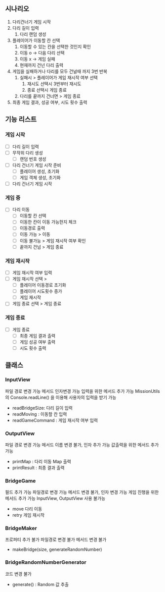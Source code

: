 ## 시나리오

1. 다리건너기 게임 시작
2. 다리 길이 입력
   1. 다리 랜덤 생성
3. 플레이어가 이동할 칸 선택
   1. 이동할 수 있는 칸을 선택한 것인지 확인
   2. 이동 o -> 다음 다리 선택
   3. 이동 x -> 게임 실패
   4. 현재까지 건넌 다리 출력
4. 게임을 실패하거나 다리를 모두 건널때 까지 3번 반복
   1. 실패시 > 플레이어가 게임 재시작 여부 선택
      1. 재시도 선택시 3번부터 재시도
      2. 종료 선택시 게임 종료
   2. 다리를 끝까지 건너면 > 게임 종료
5. 최종 게임 결과, 성공 여부, 시도 횟수 출력

## 기능 리스트

### 게임 시작

- [ ] 다리 길이 입력
- [ ] 무작위 다리 생성
  - [ ] 랜덤 번호 생성
- [ ] 다리 건너기 게임 시작 준비
  - [ ] 플레이어 생성, 초기화
  - [ ] 게임 객체 생성, 초기화
- [ ] 다리 건너기 게임 시작

### 게임 중

- [ ] 다리 이동
  - [ ] 이동할 칸 선택
  - [ ] 이동한 칸이 이동 가능한지 체크
  - [ ] 이동경로 출력
  - [ ] 이동 가능 > 이동
  - [ ] 이동 불가능 > 게임 재시작 여부 확인
  - [ ] 끝까지 건넘 > 게임 종료

### 게임 재시작

- [ ] 게임 재시작 여부 입력
- [ ] 게임 재시작 선택 >
  - [ ] 플레이어 이동경로 초기화
  - [ ] 플레이어 시도횟수 증가
  - [ ] 게임 재시작
- [ ] 게임 종료 선택 > 게임 종료

### 게임 종료

- [ ] 게임 종료
  - [ ] 최종 게임 결과 출력
  - [ ] 게임 성공 여부 출력
  - [ ] 시도 횟수 출력

## 클래스

### InputView

파일 경로 변경 가능
메서드 인자변경 가능
입력을 위한 메서드 추가 가능
MissionUtils의 Console.readLine() 을 이용해 사용자의 입력을 받기 가능

- readBridgeSize: 다리 길이 입력
- readMoving : 이동할 칸 입력
- readGameCommand : 게임 재시작 여부 입력

### OutputView

파일 경로 변경 가능
메서드 이름 변경 불가, 인자 추가 가능
값출력을 위한 메서드 추가 가능

- printMap : 다리 이동 Map 출력
- printResult : 최종 결과 출력

### BridgeGame

필드 추가 가능
파일경로 변경 가능
메서드 변경 불가, 인자 변경 가능
게임 진행을 위한 메서드 추가 가능
InputView, OutputView 사용 불가능

- move 다리 이동
- retry 게임 재시작

### BridgeMaker

프로퍼티 추가 불가
파일경로 변경 불가
메서드 변경 불가

- makeBridge(size, generateRandomNumber)

### BridgeRandomNumberGenerator

코드 변경 불가

- generate() : Random 값 추출

